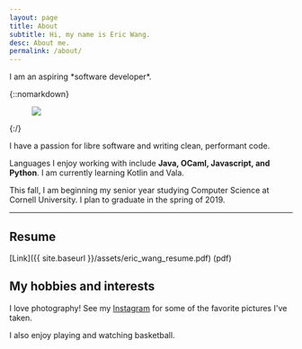 ```yaml
---
layout: page
title: About
subtitle: Hi, my name is Eric Wang.
desc: About me.
permalink: /about/
---
```


<div class="pretty-links">

<div class="lead lead-about"> I am an aspiring *software developer*.
</div>

{::nomarkdown}
<figure class="site-profile">
    <img src="{{ site.baseurl }}/assets/img/profile.png">
</figure>
{:/}

I have a passion for libre software and writing clean, performant code.

Languages I enjoy working with include **Java, OCaml, Javascript, and Python**. I am currently learning Kotlin and Vala.

This fall, I am beginning my senior year studying Computer Science at Cornell University. I plan to graduate in the spring of 2019.

---

## Resume
[Link]({{ site.baseurl }}/assets/eric_wang_resume.pdf) (pdf)

## My hobbies and interests
I love photography! See my [Instagram](http://www.instagram.com/blown_highlights) for some of the favorite pictures I've taken. 

I also enjoy playing and watching basketball.
</div>
